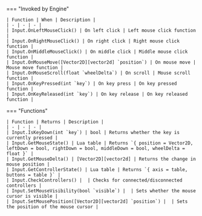 === "Invoked by Engine"

    | Function | When | Description |
    | - | - | - |
    | Input.OnLeftMouseClick() | On left click | Left mouse click function |
    | Input.OnRightMouseClick() | On right click | Right mouse click function |
    | Input.OnMiddleMouseClick() | On middle click | Middle mouse click function |
    | Input.OnMouseMove([Vector2D][vector2d] `position`) | On mouse move | Mouse move function |
    | Input.OnMouseScroll(float `wheelDelta`) | On scroll | Mouse scroll function |
    | Input.OnKeyPressed(int `key`) | On key press | On key pressed function |
    | Input.OnKeyReleased(int `key`) | On key release | On key released function |

=== "Functions"

    | Function | Returns | Description |
    | - | - | - |
    | Input.IsKeyDown(int `key`) | bool | Returns whether the key is currently pressed |
    | Input.GetMouseState() | Lua table | Returns `{ position = Vector2D, leftDown = bool, rightDown = bool, middleDown = bool, wheelDelta = float }` |
    | Input.GetMouseDelta() | [Vector2D][vector2d] | Returns the change in mouse position |
    | Input.GetControllerState() | Lua table | Returns `{ axis = table, buttons = table }` |
    | Input.CheckControllers() |  | Checks for connected/disconnected controllers |
    | Input.SetMouseVisibility(bool `visible`) |  | Sets whether the mouse cursor is visible |
    | Input.SetMousePosition([Vector2D][vector2d] `position`) |  | Sets the position of the mouse cursor |

[vector2d]: https://darttheg.github.io/LimeAPI/api/classes/vector2d.html